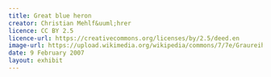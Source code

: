 ```yaml
---
title: Great blue heron
creator: Christian Mehlf&uuml;hrer
licence: CC BY 2.5
licence-url: https://creativecommons.org/licenses/by/2.5/deed.en
image-url: https://upload.wikimedia.org/wikipedia/commons/7/7e/Graureiher.jpg
date: 9 February 2007
layout: exhibit
---
```

